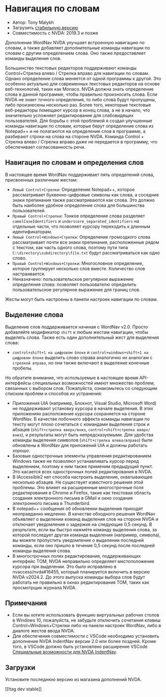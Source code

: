 # Навигация по словам #

* Автор: Tony Malykh
* Загрузить [стабильную версию][1]
* Совместимость с NVDA: 2019.3 и позже

Дополнение WordNav NVDA улучшает встроенную навигацию по словам, а также
добавляет дополнительные команды навигации по словам с другим определением
слова. Оно также предоставляет команды выделения слов.

Большинство текстовых редакторов поддерживают команды Control+Стрелка влево
/ Стрелка вправо для навигации по словам. Однако определение слова меняется
от одной программы к другой. Это особенно актуально для современных
текстовых редакторов на основе веб-технологий, таких как Monaco. NVDA должна
знать определение слова в данной программе, чтобы правильно произносить
слова. Если NVDA не знает точного определения, то либо слова будут
пропущены, либо произнесены несколько раз. Более того, некоторые текстовые
веб-редакторы помещают курсор в конец слова, а не в начало, что значительно
усложняет редактирование для слабовидящих пользователей. Для борьбы с этой
проблемой я создал улучшенные команды навигации по словам, которые берут
определение слова из Notepad++ и не полагаются на определение слов в
программе, а разбирают строки на слова на стороне NVDA. Команда Control +
Стрелка влево / Стрелка вправо даже не передается в программу, что
обеспечивает согласованность речи.

## Навигация по словам и определения слов

В настоящее время WordNav поддерживает пять определений слова, присвоенных
различным жестам:

* `Левый Control+Стрелки`: Определение Notepad++, которое рассматривает
  буквенно-цифровые символы как слова, а соседние знаки препинания также
  рассматриваются как слова. Это должно быть наиболее удобное определение
  слова для большинства пользователей.
* `Правый Control+Стрелки`: Тонкое определение слова разделяет
  `camelCaseIdentifiers` и `underscore_separated_identifiers` на отдельные
  части, что позволяет курсору переходить к длинным идентификаторам.
* `Левый Control+Windows+Стрелки`: Определение громоздкого слова
  рассматривает почти все знаки препинания, расположенные рядом с текстом,
  как часть одного слова, поэтому пути типа
  `C:\directory\subdirectory\file.txt` будут рассматриваться как одно слово.
* `Правый Control+Windows+Стрелки`: Многословное определение, которое
  группирует несколько слов вместе. Количество слов настраивается.
* Неназначено: пользовательское регулярное выражение определения слова:
  позволяет пользователю определить пользовательское регулярное выражение
  для границ слов.

Жесты могут быть настроены в панели настроек навигации по словам.

## Выделение слова

Выделение слов поддерживается начиная с WordNav v2.0. Просто добавляйте
модификатор `shift` к любым жестам навигации, чтобы выделять слова. Также
есть один дополнительный жест для выделения слова:

* `control+shift+1 на цифровом блоке` и `control+windows+shift+1 на цифровом
  блоке` выделить слово справа аналогично их аналогам с `стрелкой вправо`,
  но они также включают в выделение конечные пробелы.

Но обратите внимание, что используемые в настоящее время API-интерфейсы
специальных возможностей имеют множество проблем, связанных с выбором
слов. Пожалуйста, ознакомьтесь со следующим списком проблем и способов их
устранения:

* Приложения UIA (например, Блокнот, Visual Studio, Microsoft Word) не
  поддерживают установку курсора в начале выделения. В этих приложениях
  расположение курсора сохраняется на стороне WordNav. В качестве побочного
  эффекта команды навигации по тексту могут плохо сочетаться с командами
  выделения строк и абзацев (`shift+стрелка вверх/вниз`,
  `control+shift+стрелка вверх/вниз`), и результаты могут быть
  непредсказуемыми. Для удобства команды выделения символов (`shift+стрелка
  влево/вправо`) были обновлены в WordNav для приложений UIA и должны
  работать хорошо.
* Базовые однострочные элементы управления редактированием Windows также не
  позволяют устанавливать курсор перед выделением, поэтому к ним также
  применим предыдущий пункт. Это касается всех однострочных полей
  редактирования в NVDA.
* В IAccessible2 нет способа настроить выделение, охватывающее несколько
  абзацев. Не существует известного решения этой проблемы. Это влияет на
  расширенные многострочные поля редактирования в Chrome и Firefox, такие
  как текстовая область создания электронного письма в GMail и окно создания
  электронного письма в Thunderbird.
* В notepad++ сообщения об обновлении выделения приходят неоправданно
  медленно. В качестве обходного решения WordNav объявляет о выделении
  команд выделения слов на стороне NVDA и отключает уведомления о задержке
  на следующие 0,5 секунд. В результате, если вы быстро нажмёте команду
  выделения слова, за которой последует другая команда выделения (например,
  символа), вы можете пропустить уведомление о выделении последней команды,
  если оно пришло в течение 0,5 секунд после последней команды выделения
  слова.
* В многострочных полях редактирования, поддерживающих интерфейс TOM, NVDA
  неправильно определяет местоположение курсора при выделении. Это было
  исправлено в nvaccess/nvda#16455, который планируется включить в версию
  NVDA v2024.2. До этого выпуска команды выбора слов будут работать не
  правильно в окнах редактирования TOM, таких как просмотрщик журнала NVDA.

## Примечания

* Если вы хотите использовать функцию виртуальных рабочих столов в Windows
  10, пожалуйста, не забудьте отключить сочетания клавиш
  Control+Windows+Стрелки либо на панели настроек WordNav, либо в диалоге
  жестов ввода NVDA.
* Для обеспечения совместимости с VSCode необходимо установить дополнение
  NVDA IndentNav версии 2.0 или более поздней. Кроме того, в VSCode должно
  быть установлено расширение VSCode [Специальные возможности для NVDA
  IndentNav](https://marketplace.visualstudio.com/items?itemName=TonyMalykh.nvda-indent-nav-accessibility).

##  Загрузки

Установите последнюю версию из магазина дополнений NVDA.

[[!tag dev stable]]

[1]: https://www.nvaccess.org/addonStore/legacy?file=wordnav
